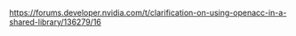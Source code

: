 
https://forums.developer.nvidia.com/t/clarification-on-using-openacc-in-a-shared-library/136279/16
